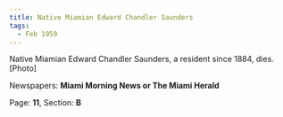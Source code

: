 ```yaml
---  
title: Native Miamian Edward Chandler Saunders  
tags:  
  - Feb 1959  
---  
```

  
Native Miamian Edward Chandler Saunders, a resident since 1884, dies. [Photo]  
  
Newspapers: **Miami Morning News or The Miami Herald**  
  
Page: **11**, Section: **B** 
